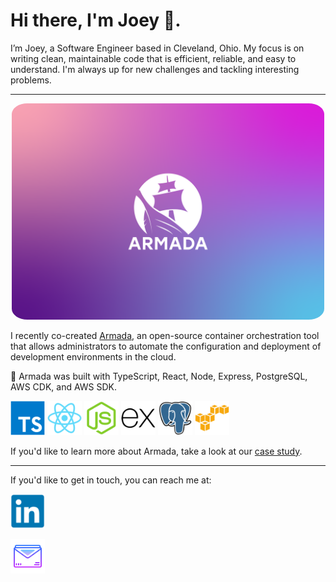 # Hi there, I'm Joey 👋.

I’m Joey, a Software Engineer based in Cleveland, Ohio. My focus is on writing
clean, maintainable code that is efficient, reliable, and easy to understand.
I'm always up for new challenges and tackling interesting problems.

<hr />

<p align="center">
    <img src="https://github.com/team-armada/.github/blob/main/profile/logo.svg" alt="The Armada Logo -- A pirate ship with a gradient background." width="500" style="border-radius: 5%;"/>
</p>

I recently co-created [Armada](https://team-armada.github.io/index.html), an
open-source container orchestration tool that allows administrators to automate
the configuration and deployment of development environments in the cloud.

👷 Armada was built with TypeScript, React, Node, Express, PostgreSQL, AWS CDK,
and AWS SDK.

<img src="https://raw.githubusercontent.com/devicons/devicon/master/icons/typescript/typescript-original.svg" style="max-width: 100%;" width="55">
<img src="https://github.com/devicons/devicon/raw/master/icons/react/react-original.svg" style="max-width: 100%;" width="55">
<img src="https://raw.githubusercontent.com/devicons/devicon/master/icons/nodejs/nodejs-original.svg" style="max-width: 100%;" width="55">
<img src="https://github.com/devicons/devicon/raw/master/icons/express/express-original.svg" style="max-width: 100%;" width="55">
<img src="https://github.com/devicons/devicon/raw/master/icons/postgresql/postgresql-original.svg" style="max-width: 100%;" width="55">
<img src="https://raw.githubusercontent.com/devicons/devicon/master/icons/amazonwebservices/amazonwebservices-original.svg" style="max-width: 100%;" width="55">

If you'd like to learn more about Armada, take a look at our
[case study](https://team-armada.github.io/case-study.html).

<hr />

If you'd like to get in touch, you can reach me at:

<p align="center">

<a href="https://www.linkedin.com/in/jdguillaume/" target="_blank" rel="noreferrer"><img src="https://raw.githubusercontent.com/devicons/devicon/master/icons/linkedin/linkedin-original.svg" style="max-width: 100%;" width="55"></a>

<a href="mailto:josephdguillaume@gmail.com" target="_blank" rel="noreferrer"><img src="icons8-mail.svg" style="max-width: 100%;" width="55"></a>

</p>
